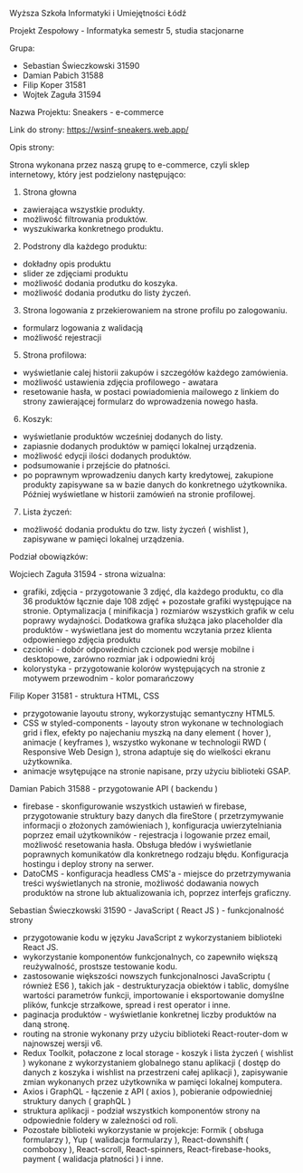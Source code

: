 Wyższa Szkoła Informatyki i Umiejętności Łódź


Projekt Zespołowy - Informatyka semestr 5, studia stacjonarne


Grupa:
- Sebastian Świeczkowski 31590
- Damian Pabich 31588
- Filip Koper 31581
- Wojtek Zaguła 31594


Nazwa Projektu: Sneakers - e-commerce


Link do strony: https://wsinf-sneakers.web.app/


Opis strony: 


Strona wykonana przez naszą grupę to e-commerce, czyli sklep internetowy, który jest podzielony następująco:
1. Strona głowna 
- zawierająca wszystkie produkty.
- możliwość filtrowania produktów.  
- wyszukiwarka konkretnego produktu.


2. Podstrony dla każdego produktu:
- dokładny opis produktu
- slider ze zdjęciami produktu
- możliwość dodania produtku do koszyka.
- możliwość dodania produtku do listy życzeń.


3. Strona logowania z przekierowaniem na strone profilu po zalogowaniu.
- formularz logowania z walidacją
- możliwość rejestracji


5. Strona profilowa:
- wyświetlanie calej historii zakupów i szczegółów każdego zamówienia.
- możliwość ustawienia zdjęcia profilowego - awatara
- resetowanie hasła, w postaci powiadomienia mailowego z linkiem do strony zawierającej formularz do wprowadzenia nowego hasła.


6. Koszyk:
- wyświetlanie produktów wcześniej dodanych do listy.
- zapiasnie dodanych produktów w pamięci lokalnej urządzenia. 
- możliwość edycji ilości dodanych produktów. 
- podsumowanie i przejście do płatności. 
- po poprawnym wprowadzeniu danych karty kredytowej, zakupione produkty zapisywane sa w bazie danych do konkretnego użytkownika. Później wyświetlane w historii zamówień na stronie profilowej.


7. Lista życzeń:
- możliwość dodania produktu do tzw. listy życzeń ( wishlist ), zapisywane w pamięci lokalnej urządzenia.


Podział obowiązków:


Wojciech Zaguła 31594 - strona wizualna:
- grafiki, zdjęcia - przygotowanie 3 zdjęć, dla każdego produktu, co dla 36 produktów łącznie daje 108 zdjęć + pozostałe grafiki występujące na stronie.            Optymalizacja ( minifikacja ) rozmiarów wszystkich grafik w celu poprawy wydajności. Dodatkowa grafika służąca jako placeholder dla produktów - wyświetlana jest do momentu wczytania przez klienta odpowieniego zdjęcia produktu
- czcionki - dobór odpowiednich czcionek pod wersje mobilne i desktopowe, zarówno rozmiar jak i odpowiedni krój
- kolorystyka - przygotowanie kolorów występujących na stronie z motywem przewodnim - kolor pomarańczowy


Filip Koper 31581 - struktura HTML, CSS
- przygotowanie layoutu strony, wykorzystując semantyczny HTML5.
- CSS w styled-components - layouty stron wykonane w technologiach grid i flex, efekty po najechaniu myszką na dany element ( hover ), animacje ( keyframes ), wszystko wykonane w technologii RWD ( Responsive Web Design ), strona adaptuje się do wielkości ekranu użytkownika.
- animacje wsytępujące na stronie napisane, przy użyciu biblioteki GSAP.


Damian Pabich 31588 - przygotowanie API ( backendu )
- firebase - skonfigurowanie wszystkich ustawień w firebase, przygotowanie struktury bazy danych dla fireStore ( przetrzymywanie informacji o złożonych zamówieniach ), konfiguracja uwierzytelniania poprzez email użytkowników - rejestracja i logowanie przez email, możliwość resetowania hasła. Obsługa błedów i wyświetlanie poprawnych komunikatów dla konkretnego rodzaju błędu. Konfiguracja hostingu i deploy strony na serwer.
- DatoCMS - konfiguracja headless CMS'a - miejsce do przetrzymywania treści wyświetlanych na stronie, możliwość dodawania nowych produktów na strone lub aktualizowania ich, poprzez interfejs graficzny.


Sebastian Świeczkowski 31590 - JavaScript ( React JS ) - funkcjonalność strony
- przygotowanie kodu w języku JavaScript z wykorzystaniem biblioteki React JS. 
- wykorzystanie komponentów funkcjonalnych, co zapewniło większą reużywalność, prostsze testowanie kodu.
- zastosowanie większości nowszych funkcjonalnosci JavaScriptu ( również ES6 ), takich jak - destrukturyzacja obiektów i tablic, domyślne wartości parametrów funkcji, importowanie i eksportowanie domyślne plików, funkcje strzałkowe, spread i rest operator i inne.
- paginacja produktów - wyświetlanie konkretnej liczby produktów na daną stronę.
- routing na stronie wykonany przy użyciu biblioteki React-router-dom w najnowszej wersji v6.	
- Redux Toolkit, połaczone z local storage - koszyk i lista życzeń ( wishlist ) wykonane z wykorzystaniem globalnego stanu aplikacji ( dostęp do danych z koszyka i wishlist na przestrzeni całej aplikacji ), zapisywanie zmian wykonanych przez użytkownika w pamięci lokalnej komputera. 
- Axios i GraphQL - łączenie z API ( axios ), pobieranie odpowiedniej struktury danych ( graphQL )
- struktura aplikacji - podział wszystkich komponentów strony na odpowiednie foldery w zależności od roli.
- Pozostałe biblioteki wykorzystanie w projekcje: Formik ( obsługa formularzy ), Yup ( walidacja formularzy ), React-downshift ( comboboxy ), React-scroll, React-spinners, 
React-firebase-hooks, payment ( walidacja płatności ) i inne.   
